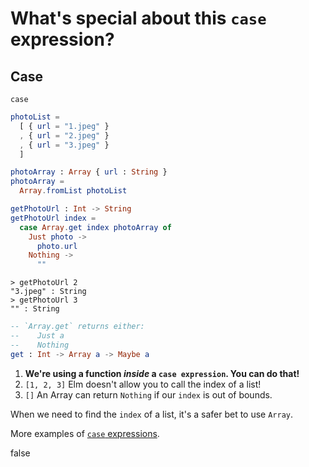 <!-- Front of card ===========================================================

    Simple Card Data

    - Type:
        What's the answer?
        A simple question->answer card;
        we're asking the question: "what does this code do?", e.g:

        - A function with an output you have to guess.
        - A class with a method that you need to call.

    - Docs:
        http://tinyurl.com/anki-simple-card

    - Key:
        ★ Required
        ☆ Optional (recommended)
        ✎ Optional (notes, markdown)
        ⤷ Field Type

    - Notes:
        View compiled file in your text editor or a Chrome-type browser.
        The `## H2` titles represent Anki text fields, with the contents below.

========================================================================== -->


<!-- -------------------------------------------------------------------------
    ★ Title

    ⤷ `string` (auto wrapped with a `H1` tag)
-------------------------------------------------------------------------- -->
# What's special about this `case` expression?


<!-- -------------------------------------------------------------------------
    ☆ Subtitle

    ⤷ `string` (auto wrapped with a `H2` tag)
-------------------------------------------------------------------------- -->
## Case


<!-- -------------------------------------------------------------------------
    ☆ Syntax (inline code)

    ⤷ `code string` (auto wrapped with <p><code> tag)
-------------------------------------------------------------------------- -->
`case`


<!-- -------------------------------------------------------------------------
    ★ Sample (code block or image)

    ⤷ `pre block | image`

      | Requires `markdown` fenced code block;

      A markdown fenced code block that will compile to our highlighted
      code with Pandoc. What does this code do?
-------------------------------------------------------------------------- -->
```elm
photoList =
  [ { url = "1.jpeg" }
  , { url = "2.jpeg" }
  , { url = "3.jpeg" }
  ]

photoArray : Array { url : String }
photoArray =
  Array.fromList photoList

getPhotoUrl : Int -> String
getPhotoUrl index =
  case Array.get index photoArray of
    Just photo ->
      photo.url
    Nothing ->
      ""
```
```terminal
> getPhotoUrl 2
"3.jpeg" : String
> getPhotoUrl 3
"" : String
```



<!-- Back of card ======================================================== -->


<!-- -------------------------------------------------------------------------
    ★ Key point (code block or image)

    ⤷ `pre block | image`

      | Requires `markdown` fenced code block;

      A markdown fenced code block that will compile to our highlighted
      code with Pandoc. The output or answer to the above question.
-------------------------------------------------------------------------- -->
```elm
-- `Array.get` returns either:
--    Just a
--    Nothing
get : Int -> Array a -> Maybe a
```


<!-- -------------------------------------------------------------------------
    ★ Key point notes

    ⤷ `rich html`
-------------------------------------------------------------------------- -->
1. **We're using a function _inside_ a `case expression`. You can do that!**
2. `[1, 2, 3]` Elm doesn't allow you to call the index of a list!
2. `[]` An Array can return `Nothing` if our `index` is out of bounds.

When we need to find the `index` of a list, it's a safer bet to use `Array`.

<!-- -------------------------------------------------------------------------
    ✎ Other notes

    ⤷ `rich html`
-------------------------------------------------------------------------- -->
More examples of [`case` expressions](https://elmprogramming.com/case-expression.html).

<!-- -------------------------------------------------------------------------
    ✎ Markdown

    ⤷ `raw text`

      Do not add the compiled HTML to your card, rather, use the raw text
      Markdown fenced code block. This makes for easier editing of a card
      later on.

      Warning: may increase card file size
        @ https://github.com/badlydrawnrob/anki/issues/116
-------------------------------------------------------------------------- -->
false
